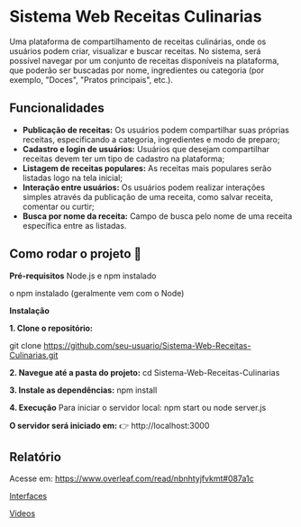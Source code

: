 # Sistema Web Receitas Culinarias
Uma plataforma de compartilhamento de receitas culinárias, onde os usuários podem criar, visualizar e buscar receitas. No sistema, será possível navegar por um conjunto de receitas disponíveis na plataforma, que poderão ser buscadas por nome, ingredientes ou categoria (por exemplo, "Doces", "Pratos principais", etc.).

## Funcionalidades
- **Publicação de receitas:** Os usuários podem compartilhar suas próprias receitas,
especificando a categoria, ingredientes e modo de preparo;
- **Cadastro e login de usuários:** Usuários que desejam compartilhar receitas devem
ter um tipo de cadastro na plataforma;
- **Listagem de receitas populares:** As receitas mais populares serão listadas logo na
tela inicial;
- **Interação entre usuários:** Os usuários podem realizar interações simples através
da publicação de uma receita, como salvar receita, comentar ou curtir;
- **Busca por nome da receita:** Campo de busca pelo nome de uma receita específica
entre as listadas.

## Como rodar o projeto 🚀

**Pré-requisitos**
Node.js e npm instalado

o npm instalado (geralmente vem com o Node)

**Instalação**

**1. Clone o repositório:**

git clone https://github.com/seu-usuario/Sistema-Web-Receitas-Culinarias.git

**2. Navegue até a pasta do projeto:**
cd Sistema-Web-Receitas-Culinarias

**3.  Instale as dependências:**
npm install

**4. Execução**
Para iniciar o servidor local:
npm start ou node server.js

**O servidor será iniciado em:**
👉 http://localhost:3000

## Relatório
Acesse em: <a href="https://www.overleaf.com/read/nbnhtyjfvkmt#087a1c"> https://www.overleaf.com/read/nbnhtyjfvkmt#087a1c</a>

<a href="https://www.figma.com/design/jU02dBOdk5m7zkxZTIDIlp/Prototipo-WEB1?node-id=1-2&p=f&t=SLskKCe1UO9bOULY-0">Interfaces</a>

<a href="https://drive.google.com/drive/folders/18jXcXdVmFKaw5-l8g_DLmaywMdB9kOoW">Videos</a>
